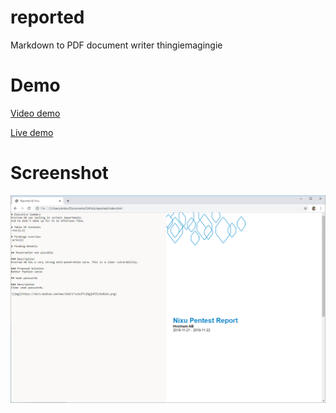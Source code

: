 # reported
Markdown to PDF document writer thingiemagingie

# Demo

[Video demo](https://youtu.be/znLXd5h5THI)

[Live demo](https://hvornum.se/reported)

# Screenshot

![screenshot](screenshot.png)

